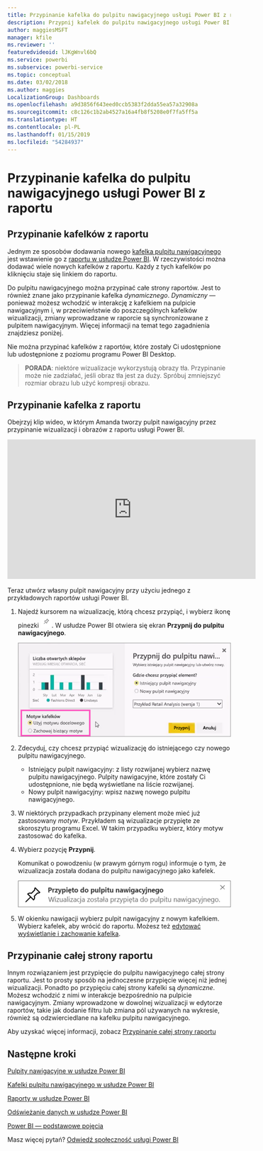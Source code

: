 ```yaml
---
title: Przypinanie kafelka do pulpitu nawigacyjnego usługi Power BI z raportu
description: Przypnij kafelek do pulpitu nawigacyjnego usługi Power BI z raportu.
author: maggiesMSFT
manager: kfile
ms.reviewer: ''
featuredvideoid: lJKgWnvl6bQ
ms.service: powerbi
ms.subservice: powerbi-service
ms.topic: conceptual
ms.date: 03/02/2018
ms.author: maggies
LocalizationGroup: Dashboards
ms.openlocfilehash: a9d3856f643eed0ccb5383f2dda55ea57a32908a
ms.sourcegitcommit: c8c126c1b2ab4527a16a4fb8f5208e0f7fa5ff5a
ms.translationtype: HT
ms.contentlocale: pl-PL
ms.lasthandoff: 01/15/2019
ms.locfileid: "54284937"
---
```

# <a name="pin-a-tile-to-a-power-bi-dashboard-from-a-report"></a>Przypinanie kafelka do pulpitu nawigacyjnego usługi Power BI z raportu
## <a name="pinning-tiles-from-a-report"></a>Przypinanie kafelków z raportu
Jednym ze sposobów dodawania nowego [kafelka pulpitu nawigacyjnego](consumer/end-user-tiles.md) jest wstawienie go z [raportu w usłudze Power BI](consumer/end-user-reports.md). W rzeczywistości można dodawać wiele nowych kafelków z raportu.  Każdy z tych kafelków po kliknięciu staje się linkiem do raportu.

Do pulpitu nawigacyjnego można przypinać całe strony raportów.  Jest to również znane jako przypinanie kafelka *dynamicznego*.  *Dynamiczny* — ponieważ możesz wchodzić w interakcję z kafelkiem na pulpicie nawigacyjnym i, w przeciwieństwie do poszczególnych kafelków wizualizacji, zmiany wprowadzane w raporcie są synchronizowane z pulpitem nawigacyjnym. Więcej informacji na temat tego zagadnienia znajdziesz poniżej.

Nie można przypinać kafelków z raportów, które zostały Ci udostępnione lub udostępnione z poziomu programu Power BI Desktop. 

> **PORADA**: niektóre wizualizacje wykorzystują obrazy tła. Przypinanie może nie zadziałać, jeśli obraz tła jest za duży.  Spróbuj zmniejszyć rozmiar obrazu lub użyć kompresji obrazu.  
> 
> 

## <a name="pin-a-tile-from-a-report"></a>Przypinanie kafelka z raportu
Obejrzyj klip wideo, w którym Amanda tworzy pulpit nawigacyjny przez przypinanie wizualizacji i obrazów z raportu usługi Power BI.

<iframe width="560" height="315" src="https://www.youtube.com/embed/lJKgWnvl6bQ" frameborder="0" allowfullscreen></iframe>

Teraz utwórz własny pulpit nawigacyjny przy użyciu jednego z przykładowych raportów usługi Power BI.

1. Najedź kursorem na wizualizację, którą chcesz przypiąć, i wybierz ikonę pinezki ![](media/service-dashboard-pin-tile-from-report/pbi_pintile_small.png). W usłudze Power BI otwiera się ekran **Przypnij do pulpitu nawigacyjnego**.
   
     ![Okno Przypnij do pulpitu nawigacyjnego](media/service-dashboard-pin-tile-from-report/pbi_themes2.png)
2. Zdecyduj, czy chcesz przypiąć wizualizację do istniejącego czy nowego pulpitu nawigacyjnego.
   
   * Istniejący pulpit nawigacyjny: z listy rozwijanej wybierz nazwę pulpitu nawigacyjnego. Pulpity nawigacyjne, które zostały Ci udostępnione, nie będą wyświetlane na liście rozwijanej.
   * Nowy pulpit nawigacyjny: wpisz nazwę nowego pulpitu nawigacyjnego.
3. W niektórych przypadkach przypinany element może mieć już zastosowany *motyw*.  Przykładem są wizualizacje przypięte ze skoroszytu programu Excel. W takim przypadku wybierz, który motyw zastosować do kafelka.
4. Wybierz pozycję **Przypnij**.
   
   Komunikat o powodzeniu (w prawym górnym rogu) informuje o tym, że wizualizacja została dodana do pulpitu nawigacyjnego jako kafelek.
   
   ![komunikat dotyczący sukcesu](media/service-dashboard-pin-tile-from-report/pinsuccess.png)
5. W okienku nawigacji wybierz pulpit nawigacyjny z nowym kafelkiem. Wybierz kafelek, aby wrócić do raportu. Możesz też [edytować wyświetlanie i zachowanie kafelka](service-dashboard-edit-tile.md).

## <a name="pin-an-entire-report-page"></a>Przypinanie całej strony raportu
Innym rozwiązaniem jest przypięcie do pulpitu nawigacyjnego całej strony raportu. Jest to prosty sposób na jednoczesne przypięcie więcej niż jednej wizualizacji.  Ponadto po przypięciu całej strony kafelki są *dynamiczne*. Możesz wchodzić z nimi w interakcje bezpośrednio na pulpicie nawigacyjnym. Zmiany wprowadzone w dowolnej wizualizacji w edytorze raportów, takie jak dodanie filtru lub zmiana pól używanych na wykresie, również są odzwierciedlane na kafelku pulpitu nawigacyjnego.  

Aby uzyskać więcej informacji, zobacz [Przypinanie całej strony raportu](service-dashboard-pin-live-tile-from-report.md)

## <a name="next-steps"></a>Następne kroki
[Pulpity nawigacyjne w usłudze Power BI](consumer/end-user-dashboards.md)

[Kafelki pulpitu nawigacyjnego w usłudze Power BI](consumer/end-user-tiles.md)

[Raporty w usłudze Power BI](consumer/end-user-reports.md)

[Odświeżanie danych w usłudze Power BI](refresh-data.md)

[Power BI — podstawowe pojęcia](consumer/end-user-basic-concepts.md)

Masz więcej pytań? [Odwiedź społeczność usługi Power BI](http://community.powerbi.com/)

